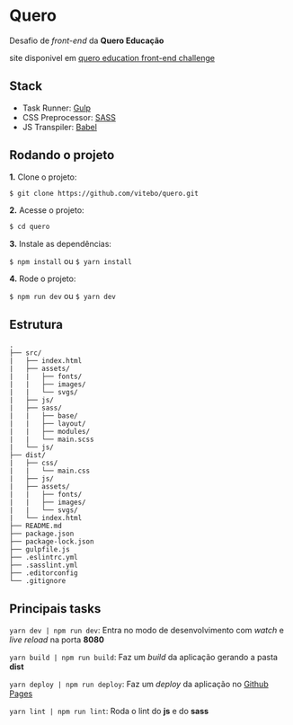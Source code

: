 # Quero

Desafio de *front-end* da **Quero Educação**

site disponivel em [quero education front-end challenge](https://vitebo.github.io/quero-education-front-end-challenge/)

## Stack

- Task Runner: [Gulp](https://gulpjs.com/)
- CSS Preprocessor: [SASS](https://sass-lang.com/)
- JS Transpiler: [Babel](https://babeljs.io/)


## Rodando o projeto

**1.** Clone o projeto:

```sh
$ git clone https://github.com/vitebo/quero.git
```

**2.** Acesse o projeto:

```sh
$ cd quero
```

**3.** Instale as dependências:

```$ npm install``` ou ```$ yarn install```

**4.** Rode o projeto:

```$ npm run dev``` ou ```$ yarn dev```


## Estrutura

    .
    ├── src/
    |   ├── index.html
    |   ├── assets/
    |   |   ├── fonts/
    |   |   ├── images/
    |   |   └── svgs/
    |   ├── js/
    |   ├── sass/
    |   |   ├── base/
    |   |   ├── layout/
    |   |   ├── modules/
    |   |   └── main.scss
    |   └── js/
    ├── dist/
    |   ├── css/
    |   |   └── main.css
    |   ├── js/
    |   ├── assets/
    |   |   ├── fonts/ 
    |   |   ├── images/ 
    |   |   └── svgs/ 
    |   └── index.html
    ├── README.md
    ├── package.json
    ├── package-lock.json
    ├── gulpfile.js
    ├── .eslintrc.yml
    ├── .sasslint.yml
    ├── .editorconfig
    └── .gitignore


## Principais tasks

`yarn dev | npm run dev`: Entra no modo de desenvolvimento com *watch* e *live reload* na porta **8080**

`yarn build | npm run build`: Faz um *build* da aplicação gerando a pasta **dist**

`yarn deploy | npm run deploy`: Faz um *deploy* da aplicação no [Github Pages](https://vitebo.github.io/quero/)

`yarn lint | npm run lint`: Roda o lint do **js** e do **sass**
